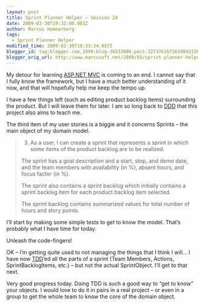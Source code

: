 ```yaml
---
layout: post
title: Sprint Planner Helper – Session 24
date: 2009-03-30T19:32:00.001Z
author: Marcus Hammarberg
tags:
  - Sprint Planner Helper
modified_time: 2009-03-30T19:33:34.857Z
blogger_id: tag:blogger.com,1999:blog-36533086.post-3273761672659892156
blogger_orig_url: http://www.marcusoft.net/2009/03/sprint-planner-helper-session-24.html
---
```


My detour for learning [ASP.NET MVC](http://www.asp.net/mvc/) is coming to an end. I cannot say that I fully know the framework, but I have a much better understanding of it now, and that will hopefully help me keep the tempo up.

I have a few things left (such as editing product backlog items) surrounding the product. But I will leave them for later. I am so long back to [DDD](http://en.wikipedia.org/wiki/Domain-driven_design) that this project also aims to teach me.

The third item of my user stories is a biggie and it concerns Sprints – the main object of my domain model.

> 3. As a user, I can create a sprint that represents a sprint in which some items of the product backlog are to be realized.
>
> The sprint has a goal description and a start, stop, and demo date, and the team members with availability (in %), absent hours, and focus factor (in %).
>
> The sprint also contains a sprint backlog which initially contains a sprint backlog item for each product backlog item selected.
>
> The sprint backlog contains summarized values for total number of hours and story points.

I’ll start by making some simple tests to get to know the model. That’s probably what I have time for today.

Unleash the code-fingers!

OK – I’m getting quite used to not managing the things that I think I will… I have now [TDD](http://en.wikipedia.org/wiki/Test-driven_development)’ed all the parts of a sprint (Team Members, Actions, SprintBacklogItems, etc.) – but not the actual SprintObject. I’ll get to that next.

Very good progress today. Doing TDD is such a good way to “get to know” your objects. I would love to do it in pairs in a real project – or even in a group to get the whole team to know the core of the domain object.
